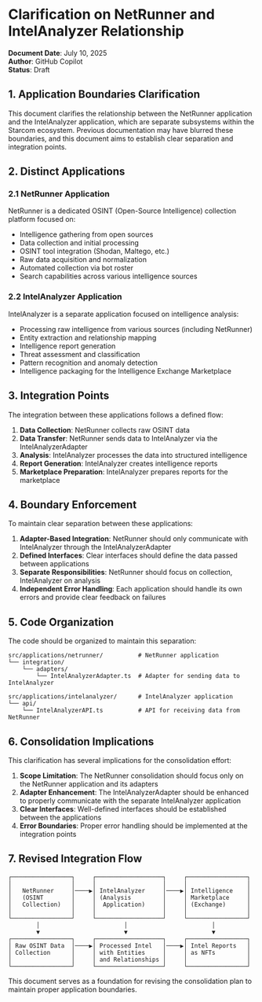 # Clarification on NetRunner and IntelAnalyzer Relationship

**Document Date**: July 10, 2025  
**Author**: GitHub Copilot  
**Status**: Draft  

## 1. Application Boundaries Clarification

This document clarifies the relationship between the NetRunner application and the IntelAnalyzer application, which are separate subsystems within the Starcom ecosystem. Previous documentation may have blurred these boundaries, and this document aims to establish clear separation and integration points.

## 2. Distinct Applications

### 2.1 NetRunner Application

NetRunner is a dedicated OSINT (Open-Source Intelligence) collection platform focused on:
- Intelligence gathering from open sources
- Data collection and initial processing
- OSINT tool integration (Shodan, Maltego, etc.)
- Raw data acquisition and normalization
- Automated collection via bot roster
- Search capabilities across various intelligence sources

### 2.2 IntelAnalyzer Application

IntelAnalyzer is a separate application focused on intelligence analysis:
- Processing raw intelligence from various sources (including NetRunner)
- Entity extraction and relationship mapping
- Intelligence report generation
- Threat assessment and classification
- Pattern recognition and anomaly detection
- Intelligence packaging for the Intelligence Exchange Marketplace

## 3. Integration Points

The integration between these applications follows a defined flow:

1. **Data Collection**: NetRunner collects raw OSINT data
2. **Data Transfer**: NetRunner sends data to IntelAnalyzer via the IntelAnalyzerAdapter
3. **Analysis**: IntelAnalyzer processes the data into structured intelligence
4. **Report Generation**: IntelAnalyzer creates intelligence reports
5. **Marketplace Preparation**: IntelAnalyzer prepares reports for the marketplace

## 4. Boundary Enforcement

To maintain clear separation between these applications:

1. **Adapter-Based Integration**: NetRunner should only communicate with IntelAnalyzer through the IntelAnalyzerAdapter
2. **Defined Interfaces**: Clear interfaces should define the data passed between applications
3. **Separate Responsibilities**: NetRunner should focus on collection, IntelAnalyzer on analysis
4. **Independent Error Handling**: Each application should handle its own errors and provide clear feedback on failures

## 5. Code Organization

The code should be organized to maintain this separation:

```
src/applications/netrunner/          # NetRunner application
└── integration/
    └── adapters/
        └── IntelAnalyzerAdapter.ts  # Adapter for sending data to IntelAnalyzer

src/applications/intelanalyzer/      # IntelAnalyzer application
└── api/
    └── IntelAnalyzerAPI.ts          # API for receiving data from NetRunner
```

## 6. Consolidation Implications

This clarification has several implications for the consolidation effort:

1. **Scope Limitation**: The NetRunner consolidation should focus only on the NetRunner application and its adapters
2. **Adapter Enhancement**: The IntelAnalyzerAdapter should be enhanced to properly communicate with the separate IntelAnalyzer application
3. **Clear Interfaces**: Well-defined interfaces should be established between the applications
4. **Error Boundaries**: Proper error handling should be implemented at the integration points

## 7. Revised Integration Flow

```
┌─────────────────┐     ┌───────────────────┐     ┌─────────────────┐
│                 │     │                   │     │                 │
│   NetRunner     │────▶│ IntelAnalyzer     │────▶│ Intelligence    │
│   (OSINT        │     │ (Analysis         │     │ Marketplace     │
│   Collection)   │     │  Application)     │     │ (Exchange)      │
│                 │     │                   │     │                 │
└─────────────────┘     └───────────────────┘     └─────────────────┘
        │                        │                        │
        ▼                        ▼                        ▼
┌─────────────────┐     ┌───────────────────┐     ┌─────────────────┐
│ Raw OSINT Data  │────▶│ Processed Intel   │────▶│ Intel Reports   │
│ Collection      │     │ with Entities     │     │ as NFTs         │
│                 │     │ and Relationships │     │                 │
└─────────────────┘     └───────────────────┘     └─────────────────┘
```

This document serves as a foundation for revising the consolidation plan to maintain proper application boundaries.
